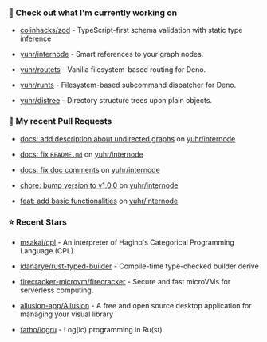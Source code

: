 ### 👷 Check out what I'm currently working on



- [colinhacks/zod](https://github.com/colinhacks/zod) - TypeScript-first schema validation with static type inference

- [yuhr/internode](https://github.com/yuhr/internode) - Smart references to your graph nodes.

- [yuhr/routets](https://github.com/yuhr/routets) - Vanilla filesystem-based routing for Deno.

- [yuhr/runts](https://github.com/yuhr/runts) - Filesystem-based subcommand dispatcher for Deno.

- [yuhr/distree](https://github.com/yuhr/distree) - Directory structure trees upon plain objects.

### 🔨 My recent Pull Requests



- [docs: add description about undirected graphs](https://github.com/yuhr/internode/pull/5) on [yuhr/internode](https://github.com/yuhr/internode)

- [docs: fix `README.md`](https://github.com/yuhr/internode/pull/4) on [yuhr/internode](https://github.com/yuhr/internode)

- [docs: fix doc comments](https://github.com/yuhr/internode/pull/3) on [yuhr/internode](https://github.com/yuhr/internode)

- [chore: bump version to v1.0.0](https://github.com/yuhr/internode/pull/2) on [yuhr/internode](https://github.com/yuhr/internode)

- [feat: add basic functionalities](https://github.com/yuhr/internode/pull/1) on [yuhr/internode](https://github.com/yuhr/internode)

### ⭐ Recent Stars



- [msakai/cpl](https://github.com/msakai/cpl) - An interpreter of Hagino&#39;s Categorical Programming Language (CPL).

- [idanarye/rust-typed-builder](https://github.com/idanarye/rust-typed-builder) - Compile-time type-checked builder derive

- [firecracker-microvm/firecracker](https://github.com/firecracker-microvm/firecracker) - Secure and fast microVMs for serverless computing.

- [allusion-app/Allusion](https://github.com/allusion-app/Allusion) - A free and open source desktop application for managing your visual library

- [fatho/logru](https://github.com/fatho/logru) - Log(ic) programming in Ru(st).
